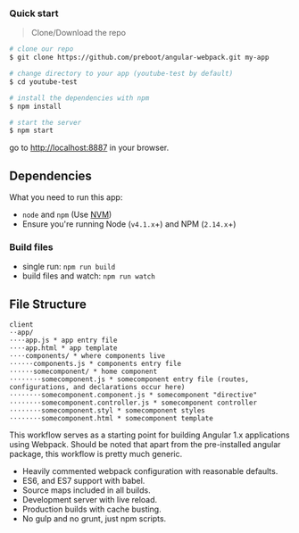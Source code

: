### Quick start

> Clone/Download the repo

```bash
# clone our repo
$ git clone https://github.com/preboot/angular-webpack.git my-app

# change directory to your app (youtube-test by default)
$ cd youtube-test

# install the dependencies with npm
$ npm install

# start the server
$ npm start
```

go to [http://localhost:8887](http://localhost:8887) in your browser.

## Dependencies

What you need to run this app:
* `node` and `npm` (Use [NVM](https://github.com/creationix/nvm))
* Ensure you're running Node (`v4.1.x`+) and NPM (`2.14.x`+)

### Build files

* single run: `npm run build`
* build files and watch: `npm run watch`

## File Structure

```
client
⋅⋅app/
⋅⋅⋅⋅app.js * app entry file
⋅⋅⋅⋅app.html * app template
⋅⋅⋅⋅components/ * where components live
⋅⋅⋅⋅⋅⋅components.js * components entry file
⋅⋅⋅⋅⋅⋅somecomponent/ * home component
⋅⋅⋅⋅⋅⋅⋅⋅somecomponent.js * somecomponent entry file (routes, configurations, and declarations occur here)
⋅⋅⋅⋅⋅⋅⋅⋅somecomponent.component.js * somecomponent "directive"
⋅⋅⋅⋅⋅⋅⋅⋅somecomponent.controller.js * somecomponent controller
⋅⋅⋅⋅⋅⋅⋅⋅somecomponent.styl * somecomponent styles
⋅⋅⋅⋅⋅⋅⋅⋅somecomponent.html * somecomponent template
```

This workflow serves as a starting point for building Angular 1.x applications using Webpack. Should be noted that apart from the pre-installed angular package, this workflow is pretty much generic.

* Heavily commented webpack configuration with reasonable defaults.
* ES6, and ES7 support with babel.
* Source maps included in all builds.
* Development server with live reload.
* Production builds with cache busting.
* No gulp and no grunt, just npm scripts.
